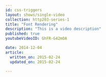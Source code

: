 ```yaml
---
id: css-triggers
layout: shows/single-video
collection: http203-series-1
title: "Font Rendering"
description: "This is a video description"
published: true
youtubeVideoID: GhFR-G42mOA

date: 2014-12-04
article:
  written_on: 2015-02-24
  updated_on: 2015-02-24

---
```

